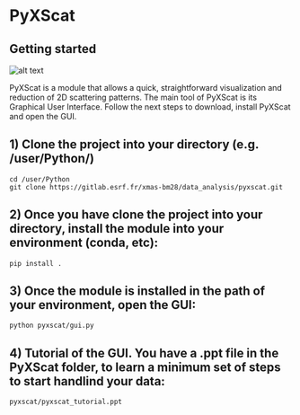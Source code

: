 # PyXScat



## Getting started

![alt text](https://gitlab.esrf.fr/xmas-bm28/data_analysis/pyxscat/-/raw/main/PyXScat_screenshot.png)


PyXScat is a module that allows a quick, straightforward visualization and reduction of 2D scattering patterns.
The main tool of PyXScat is its Graphical User Interface.
Follow the next steps to download, install PyXScat and open the GUI.

## 1) Clone the project into your directory (e.g. /user/Python/)

```
cd /user/Python
git clone https://gitlab.esrf.fr/xmas-bm28/data_analysis/pyxscat.git
```

## 2) Once you have clone the project into your directory, install the module into your environment (conda, etc):
```
pip install .
```

## 3) Once the module is installed in the path of your environment, open the GUI:
```
python pyxscat/gui.py
```

## 4) Tutorial of the GUI. You have a .ppt file in the PyXScat folder, to learn a minimum set of steps to start handlind your data:
```
pyxscat/pyxscat_tutorial.ppt
```


